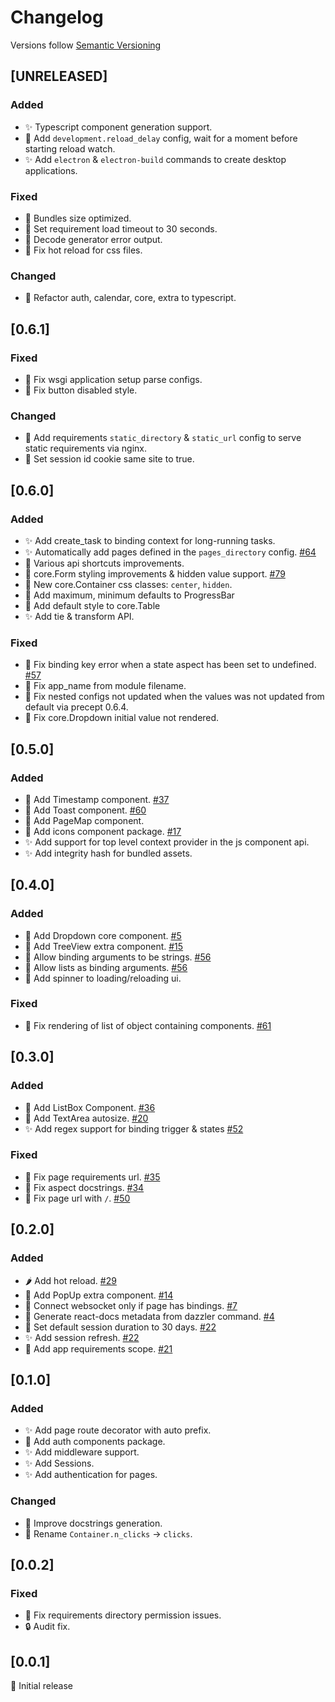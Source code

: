 # Changelog

Versions follow [Semantic Versioning](https://www.semver.org)

## [UNRELEASED]
### Added

- :sparkles: Typescript component generation support.
- :wrench: Add `development.reload_delay` config, wait for a moment before starting reload watch.
- :sparkles: Add `electron` & `electron-build` commands to create desktop applications.

### Fixed

- :racehorse: Bundles size optimized.
- :construction: Set requirement load timeout to 30 seconds.
- :construction: Decode generator error output.
- :bug: Fix hot reload for css files.

### Changed

- :hammer: Refactor auth, calendar, core, extra to typescript.

## [0.6.1]
### Fixed

- :bug: Fix wsgi application setup parse configs.
- :bug: Fix button disabled style.

### Changed

- :wrench: Add requirements `static_directory` & `static_url` config to serve static requirements via nginx.
- :construction: Set session id cookie same site to true. 

## [0.6.0]
### Added

- :sparkles: Add create_task to binding context for long-running tasks.
- :sparkles: Automatically add pages defined in the `pages_directory` config. [#64](https://github.com/T4rk1n/dazzler/issues/64)
- :construction: Various api shortcuts improvements.
- :rice: core.Form styling improvements & hidden value support. [#79](https://github.com/T4rk1n/dazzler/issues/79)
- :rice: New core.Container css classes: `center`, `hidden`.
- :rice: Add maximum, minimum defaults to ProgressBar
- :rice: Add default style to core.Table
- :sparkles: Add tie & transform API.

### Fixed

- :bug: Fix binding key error when a state aspect has been set to undefined. [#57](https://github.com/T4rk1n/dazzler/issues/57)
- :bug: Fix app_name from module filename.
- :bug: Fix nested configs not updated when the values was not updated from default via precept 0.6.4.
- :bug: Fix core.Dropdown initial value not rendered.

## [0.5.0]
### Added

- :rice: Add Timestamp component. [#37](https://github.com/T4rk1n/dazzler/issues/37)
- :rice: Add Toast component. [#60](https://github.com/T4rk1n/dazzler/issues/60)
- :rice: Add PageMap component.
- :rice: Add icons component package. [#17](https://github.com/T4rk1n/dazzler/issues/17)
- :sparkles: Add support for top level context provider in the js component api.
- :sparkles: Add integrity hash for bundled assets.

## [0.4.0]
### Added

- :rice: Add Dropdown core component. [#5](https://github.com/T4rk1n/dazzler/issues/5)
- :rice: Add TreeView extra component. [#15](https://github.com/T4rk1n/dazzler/issues/15)
- :hammer: Allow binding arguments to be strings. [#56](https://github.com/T4rk1n/dazzler/issues/56)
- :hammer: Allow lists as binding arguments. [#56](https://github.com/T4rk1n/dazzler/issues/56)
- :hammer: Add spinner to loading/reloading ui.

### Fixed

- :bug: Fix rendering of list of object containing components. [#61](https://github.com/T4rk1n/dazzler/issues/61)

## [0.3.0]
### Added

- :rice: Add ListBox Component. [#36](https://github.com/T4rk1n/dazzler/issues/36)
- :rice: Add TextArea autosize. [#20](https://github.com/T4rk1n/dazzler/issues/20)
- :sparkles: Add regex support for binding trigger & states [#52](https://github.com/T4rk1n/dazzler/pull/52)

### Fixed

- :bug: Fix page requirements url. [#35](https://github.com/T4rk1n/dazzler/issues/35)
- :bug: Fix aspect docstrings. [#34](https://github.com/T4rk1n/dazzler/issues/34)
- :bug: Fix page url with `/`. [#50](https://github.com/T4rk1n/dazzler/issues/50)

## [0.2.0]
### Added

- :hot_pepper: Add hot reload. [#29](https://github.com/T4rk1n/dazzler/pull/29)
- :rice: Add PopUp extra component. [#14](https://github.com/T4rk1n/dazzler/issues/14)
- :hammer: Connect websocket only if page has bindings. [#7](https://github.com/T4rk1n/dazzler/issues/7)
- :hammer: Generate react-docs metadata from dazzler command. [#4](https://github.com/T4rk1n/dazzler/issues/4)
- :wrench: Set default session duration to 30 days. [#22](https://github.com/T4rk1n/dazzler/issues/22)
- :sparkles: Add session refresh. [#22](https://github.com/T4rk1n/dazzler/issues/22)
- :hammer: Add app requirements scope. [#21](https://github.com/T4rk1n/dazzler/issues/21)

## [0.1.0]
### Added

- :sparkles: Add page route decorator with auto prefix.
- :rice: Add auth components package.
- :sparkles: Add middleware support.
- :sparkles: Add Sessions.
- :sparkles: Add authentication for pages.

### Changed

- :construction: Improve docstrings generation.
- :hammer: Rename `Container.n_clicks` -> `clicks`.

## [0.0.2]
### Fixed

- :bug: Fix requirements directory permission issues.
- :lock: Audit fix.

## [0.0.1]

:tada: Initial release
